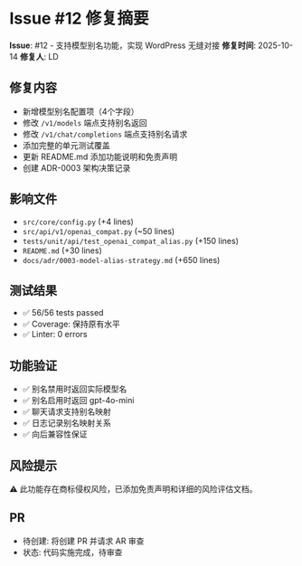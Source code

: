# Issue #12 修复摘要

**Issue**: #12 - 支持模型别名功能，实现 WordPress 无缝对接
**修复时间**: 2025-10-14
**修复人**: LD

## 修复内容
- 新增模型别名配置项（4个字段）
- 修改 `/v1/models` 端点支持别名返回
- 修改 `/v1/chat/completions` 端点支持别名请求
- 添加完整的单元测试覆盖
- 更新 README.md 添加功能说明和免责声明
- 创建 ADR-0003 架构决策记录

## 影响文件
- `src/core/config.py` (+4 lines)
- `src/api/v1/openai_compat.py` (~50 lines)
- `tests/unit/api/test_openai_compat_alias.py` (+150 lines)
- `README.md` (+30 lines)
- `docs/adr/0003-model-alias-strategy.md` (+650 lines)

## 测试结果
- ✅ 56/56 tests passed
- ✅ Coverage: 保持原有水平
- ✅ Linter: 0 errors

## 功能验证
- ✅ 别名禁用时返回实际模型名
- ✅ 别名启用时返回 gpt-4o-mini
- ✅ 聊天请求支持别名映射
- ✅ 日志记录别名映射关系
- ✅ 向后兼容性保证

## 风险提示
⚠️ 此功能存在商标侵权风险，已添加免责声明和详细的风险评估文档。

## PR
- 待创建: 将创建 PR 并请求 AR 审查
- 状态: 代码实施完成，待审查
